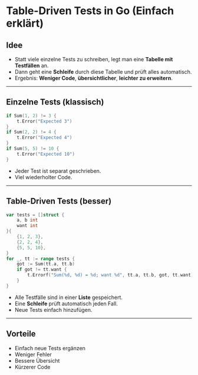 # Table-Driven Tests in Go (Einfach erklärt)

## Idee

- Statt viele einzelne Tests zu schreiben, legt man eine **Tabelle mit Testfällen** an.
- Dann geht eine **Schleife** durch diese Tabelle und prüft alles automatisch.
- Ergebnis: **Weniger Code**, **übersichtlicher**, **leichter zu erweitern**.

---

## Einzelne Tests (klassisch)

```go
if Sum(1, 2) != 3 {
    t.Error("Expected 3")
}
if Sum(2, 2) != 4 {
    t.Error("Expected 4")
}
if Sum(5, 5) != 10 {
    t.Error("Expected 10")
}
```

- Jeder Test ist separat geschrieben.
- Viel wiederholter Code.

---

## Table-Driven Tests (besser)

```go
var tests = []struct {
    a, b int
    want int
}{
    {1, 2, 3},
    {2, 2, 4},
    {5, 5, 10},
}
for _, tt := range tests {
    got := Sum(tt.a, tt.b)
    if got != tt.want {
        t.Errorf("Sum(%d, %d) = %d; want %d", tt.a, tt.b, got, tt.want)
    }
}
```

- Alle Testfälle sind in einer **Liste** gespeichert.
- Eine **Schleife** prüft automatisch jeden Fall.
- Neue Tests einfach hinzufügen.

---

## Vorteile

- Einfach neue Tests ergänzen
- Weniger Fehler
- Bessere Übersicht
- Kürzerer Code
